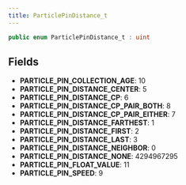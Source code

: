```yaml
---
title: ParticlePinDistance_t
---
```


```csharp
public enum ParticlePinDistance_t : uint
```

## Fields

- **PARTICLE_PIN_COLLECTION_AGE**: 10
- **PARTICLE_PIN_DISTANCE_CENTER**: 5
- **PARTICLE_PIN_DISTANCE_CP**: 6
- **PARTICLE_PIN_DISTANCE_CP_PAIR_BOTH**: 8
- **PARTICLE_PIN_DISTANCE_CP_PAIR_EITHER**: 7
- **PARTICLE_PIN_DISTANCE_FARTHEST**: 1
- **PARTICLE_PIN_DISTANCE_FIRST**: 2
- **PARTICLE_PIN_DISTANCE_LAST**: 3
- **PARTICLE_PIN_DISTANCE_NEIGHBOR**: 0
- **PARTICLE_PIN_DISTANCE_NONE**: 4294967295
- **PARTICLE_PIN_FLOAT_VALUE**: 11
- **PARTICLE_PIN_SPEED**: 9

